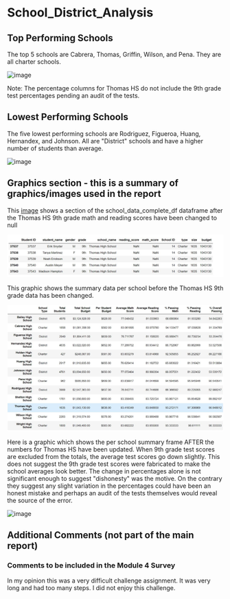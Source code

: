 # School_District_Analysis

## Top Performing Schools

The top 5 schools are Cabrera, Thomas, Griffin, Wilson, and Pena.  They are all charter schools.

![image](https://user-images.githubusercontent.com/86205000/126915125-f8e75ff6-d4a0-4af5-a6e6-da2a26511211.png)

Note: The percentage columns for Thomas HS do not include the 9th grade test percentages pending an audit of the tests.


## Lowest Performing Schools

The five lowest performing schools are Rodriguez, Figueroa, Huang, Hernandex, and Johnson.  All are "District" schools and have a higher number of students than average.

![image](https://github.com/gcmastra/School_District_Analysis/Resources/image3_section_of_per_school_summary_showing_THS_after_changes_v2.jpg
)


## Graphics section - this is a summary of graphics/images used in the report

This <a href="https://github.com/gcmastra/School_District_Analysis/blob/main/Resources/imge1_ths_math_scores_null.JPG">
image</a> shows a section of the school_data_complete_df dataframe after the Thomas HS 9th grade math and reading scores have been changed to null 
  
![image](https://github.com/gcmastra/School_District_Analysis/blob/main/Resources/imge1_ths_math_scores_null.JPG)


This graphic shows the summary data per school before the Thomas HS 9th grade data has been changed.

![image](https://github.com/gcmastra/School_District_Analysis/blob/abb4811b52c9a6bb6ef347b870e4112619a364df/Resources/image2_section_of_per_school_summary_showing_THS_before_changes.JPG)

Here is a graphic which shows the per school summary frame AFTER the numbers for Thomas HS have been updated.  When 9th grade test scores are excluded from the totals, the average test scores go down slightly.  This does not suggest the 9th grade test scores were fabricated to make the school averages look better. The change in percentages alone is not significant enough to suggest "dishonesty" was the motive. On the contrary they suggest any slight variation in the percentages could have been an honest mistake and perhaps an audit of the tests themselves would reveal the source of the error. 

![image](https://user-images.githubusercontent.com/86205000/126914609-37e045bb-12d5-4b68-a036-c0944f0137d5.png)

## Additional Comments (not part of the main report)

### Comments to be included in the Module 4 Survey

In my opinion this was a very difficult challenge assignment. It was very long and had too many steps. I did not enjoy this challenge.

